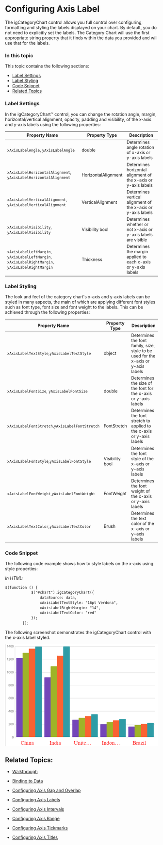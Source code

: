 ﻿<!--
|metadata|
{
    "fileName": "categorychart-configuring-axis-label",
    "controlName": "igCategoryChart",
    "tags": ["API", "CategoryChart", "Axes"]
}
|metadata|
-->

# Configuring Axis Label 

The igCategoryChart control allows you full control over configuring, formatting and styling the labels displayed on your chart. By default, you do not need to explicitly set the labels. The Category Chart will use the first appropriate string property that it finds within the data you provided and will use that for the labels. 

### In this topic

This topic contains the following sections:

- [Label Settings](#labelsettings)
- [Label Styling](#labelstyling)
- [Code Snippet](#codesnippet)
- [Related Topics](#relatedtopics)

### <a id="labelsettings"/>Label Settings

In the igCategoryChart™ control, you can change the rotation angle, margin, horizontal/vertical alignment, opacity, padding and visibility, of the x-axis and y-axis labels using the following properties:

Property Name|Property Type|Description
---|---|---
`xAxisLabelAngle`, `yAxisLabelAngle` | double |Determines angle rotation of x-axis or y-axis labels 
`xAxisLabelHorizontalAlignment`, `yAxisLabelHorizontalAlignment` |HorizontalAlignment |Determines horizontal alignment of the x-axis or y-axis labels 
`xAxisLabelVerticalAlignment`, `yAxisLabelVerticalAlignment`|VerticalAlignment|Determines vertical alignment of the x-axis or y-axis labels
`xAxisLabelVisibility`, `yAxisLabelVisibility`|Visibility bool|Determines whether or not x-axis or y-axis labels are visible
`xAxisLabelLeftMargin`, `yAxisLabelLeftMargin`, `xAxisLabelRightMargin`, `yAxisLabelRightMargin`|Thickness|Determines the margin applied to each x-axis or y-axis labels


### <a id="labelstyling"/>Label Styling
The look and feel of the category chart's x-axis and y-axis labels can be styled in many aspects, the main of which are applying different font styles such as font type, font size and font weight to the labels. This can be achieved through the following properties:

Property Name|Property Type|Description
---|---|---
`xAxisLabelTextStyle`,`yAxisLabelTextStyle`|object|Determines the font family, size, style to be used for the x-axis or y-axis labels
`xAxisLabelFontSize`, `yAxisLabelFontSize`|double|Determines the size of the font for the x-axis or y-axis labels 
`xAxisLabelFontStretch`,`yAxisLabelFontStretch`|FontStretch|Determines the font stretch to applied to the x-axis or y-axis labels
`xAxisLabelFontStyle`,`yAxisLabelFontStyle`|Visibility bool|Determines the font style of the x-axis or y-axis labels
`xAxisLabelFontWeight`,`yAxisLabelFontWeight`|FontWeight|Determines the font weight of the x-axis or y-axis labels
`xAxisLabelTextColor`,`yAxisLabelTextColor`|Brush|Determines the text color of the x-axis or y-axis labels 


### <a id="codensnippet"/>Code Snippet
The following code example shows how to style labels on the x-axis using style properties:

*In HTML:*

```html
$(function () {
            $("#chart").igCategoryChart({
                dataSource: data,
                xAxisLabelTextStyle: "16pt Verdona",
                xAxisLabelRightMargin: "14",
                xAxisLabelTextColor: "red"
            });
        });
```




The following screenshot demonstrates the igCategoryChart control with the x-axis label styled.

![](images/categorychart-configuring-axis-labels-01.png)

## <a id="relatedtopics"/>Related Topics:

- [Walkthrough](categorychart-walkthrough.html)

- [Binding to Data](categorychart-binding-to-data.html)

- [Configuring Axis Gap and Overlap](configuring-axis-gap-and-overlap.html)

- [Configuring Axis Labels](configuring-axis-labels.html)

- [Configuring Axis Intervals](configuring-axis-intervals.html)

- [Configuring Axis Range](configuring-axis-range.html)

- [Configuring Axis Tickmarks](configuring-axis-tickmarks.html)

- [Configuring Axis Titles](configuring-axis-titles.html)